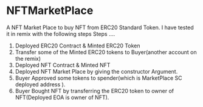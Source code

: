 # NFTMarketPlace
A NFT Market Place to buy NFT from ERC20 Standard Token.
I have tested it in remix with the following steps
Steps ....
1. Deployed ERC20 Contract & Minted ERC20 Token 
2. Transfer some of the Minted ERC20 tokens to Buyer(another account on the remix)
3. Deployed NFT Contract & Minted NFT 
4. Deployed NFT Market Place by giving the constructor Argument.
5. Buyer Approved some tokens to spender(which is MarketPlace SC deployed address ).
6. Buyer Bought NFT by transferring the ERC20 token to owner of NFT(Deployed EOA is owner of NFT).
